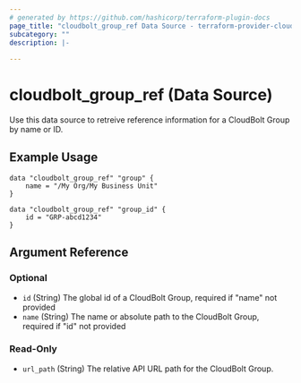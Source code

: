 ```yaml
---
# generated by https://github.com/hashicorp/terraform-plugin-docs
page_title: "cloudbolt_group_ref Data Source - terraform-provider-cloudbolt"
subcategory: ""
description: |-
  
---
```


# cloudbolt_group_ref (Data Source)

Use this data source to retreive reference information for a CloudBolt Group by name or ID.

## Example Usage
```hcl
data "cloudbolt_group_ref" "group" {
    name = "/My Org/My Business Unit"
}

data "cloudbolt_group_ref" "group_id" {
    id = "GRP-abcd1234"
}
```

<!-- schema generated by tfplugindocs -->
## Argument Reference

### Optional

- `id` (String) The global id of a CloudBolt Group, required if "name" not provided
- `name` (String) The name or absolute path to the CloudBolt Group, required if "id" not provided

### Read-Only

- `url_path` (String) The relative API URL path for the CloudBolt Group.


